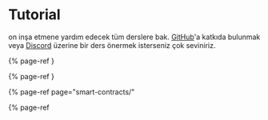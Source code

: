 # Tutorial

on inşa etmene yardım edecek tüm derslere bak. [GitHub](https://github.com/ava-labs)'a katkıda bulunmak veya [Discord](https://chat.avax.network) üzerine bir ders önermek isterseniz çok seviniriz.

{% page-ref }

{% page-ref }

{% page-ref page="smart-contracts/"

{% page-ref



